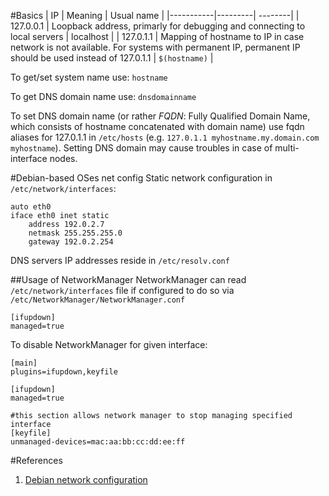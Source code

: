 #Basics
| IP | Meaning | Usual name |
|-----------|---------| --------|
| 127.0.0.1 | Loopback address, primarly for debugging and connecting to local servers | localhost |
| 127.0.1.1 | Mapping of hostname to IP in case network is not available. For systems with permanent IP, permanent IP should be used instead of 127.0.1.1 | `$(hostname)` |

To get/set system name use: `hostname`

To get DNS domain name use: `dnsdomainname`

To set DNS domain name (or rather _FQDN_: Fully Qualified Domain Name, which consists of hostname concatenated with domain name) use fqdn aliases for 127.0.1.1 in `/etc/hosts` (e.g. `127.0.1.1 myhostname.my.domain.com myhostname`). Setting DNS domain may cause troubles in case of multi-interface nodes.

#Debian-based OSes net config
Static network configuration in `/etc/network/interfaces`:
```
auto eth0
iface eth0 inet static
    address 192.0.2.7
    netmask 255.255.255.0
    gateway 192.0.2.254
```
DNS servers IP addresses reside in `/etc/resolv.conf`

##Usage of NetworkManager
NetworkManager can read `/etc/network/interfaces` file if configured to do so 
via `/etc/NetworkManager/NetworkManager.conf`
```
[ifupdown]
managed=true
```
To disable NetworkManager for given interface:
```
[main]
plugins=ifupdown,keyfile

[ifupdown]
managed=true

#this section allows network manager to stop managing specified interface
[keyfile]
unmanaged-devices=mac:aa:bb:cc:dd:ee:ff
```
#References
 1. [Debian network configuration](https://wiki.debian.org/NetworkConfiguration)

